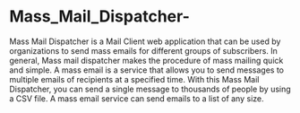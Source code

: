 # Mass_Mail_Dispatcher-

Mass Mail Dispatcher is a Mail Client web application that can be used by organizations to send mass emails for different groups of subscribers. In general, Mass mail dispatcher makes the procedure of mass mailing quick and simple. A mass email is a service that allows you to send messages to multiple emails of recipients at a specified time. With this Mass Mail Dispatcher, you can send a single message to thousands of people by using  a CSV file. A mass email service can send emails to a list of any size.